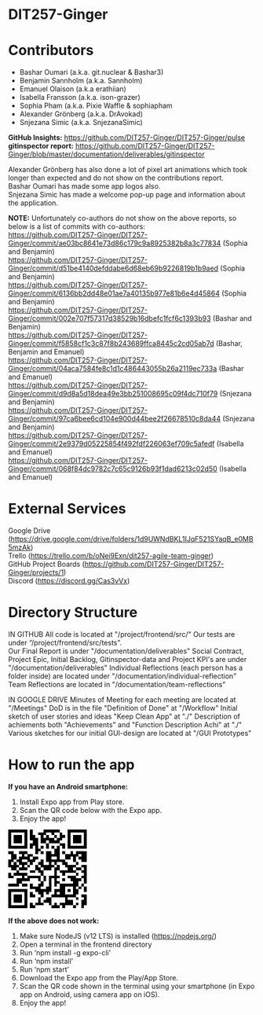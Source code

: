 # DIT257-Ginger
# Contributors

- Bashar Oumari (a.k.a. git.nuclear & Bashar3)  
- Benjamin Sannholm (a.k.a. Sannholm)  
- Emanuel Olaison (a.k.a erathiian)  
- Isabella Fransson (a.k.a. ison-grazer)  
- Sophia Pham (a.k.a. Pixie Waffle & sophiapham  
- Alexander Grönberg (a.k.a. DrAvokad)  
- Snjezana Simic (a.k.a. SnjezanaSimic)

**GitHub Insights:** https://github.com/DIT257-Ginger/DIT257-Ginger/pulse  
**gitinspector report:** https://github.com/DIT257-Ginger/DIT257-Ginger/blob/master/documentation/deliverables/gitinspector

Alexander Grönberg has also done a lot of pixel art animations which took longer than expected and do not show on the contributions report.  
Bashar Oumari has made some app logos also.  
Snjezana Simic has made a welcome pop-up page and information about the application.

**NOTE:** Unfortunately co-authors do not show on the above reports, so below is a list of commits with co-authors:  
https://github.com/DIT257-Ginger/DIT257-Ginger/commit/ae03bc8641e73d86c179c9a8925382b8a3c77834 (Sophia and Benjamin)  
https://github.com/DIT257-Ginger/DIT257-Ginger/commit/d51be4140defddabe6d68eb69b9226819b1b9aed (Sophia and Benjamin)  
https://github.com/DIT257-Ginger/DIT257-Ginger/commit/6136bb2dd48e01ae7a40135b977e81b6e4d45864 (Sophia and Benjamin)  
https://github.com/DIT257-Ginger/DIT257-Ginger/commit/002e707f57317d38529b16dbefc1fcf6c1393b93 (Bashar and Benjamin)  
https://github.com/DIT257-Ginger/DIT257-Ginger/commit/f5858cf1c3c87f8b243689ffca8445c2cd05ab7d (Bashar, Benjamin and Emanuel)  
https://github.com/DIT257-Ginger/DIT257-Ginger/commit/04aca7584fe8c1d1c486443055b26a2119ec733a (Bashar and Emanuel)  
https://github.com/DIT257-Ginger/DIT257-Ginger/commit/d9d8a5d18dea49e3bb251008695c09f4dc710f79 (Snjezana and Benjamin)  
https://github.com/DIT257-Ginger/DIT257-Ginger/commit/97ca6bee6cd104e900d44bee2f26678510c8da44 (Snjezana and Benjamin)  
https://github.com/DIT257-Ginger/DIT257-Ginger/commit/2e9379d05225854f492fdf226063ef709c5afedf (Isabella and Emanuel)  
https://github.com/DIT257-Ginger/DIT257-Ginger/commit/068f84dc9782c7c65c9126b93f1dad6213c02d50 (Isabella and Emanuel)  

# External Services

Google Drive (https://drive.google.com/drive/folders/1d9UWNdBKL1IJqF521SYaqB_e0MB5mzAk)  
Trello (https://trello.com/b/oNei9Exn/dit257-agile-team-ginger)  
GitHub Project Boards (https://github.com/DIT257-Ginger/DIT257-Ginger/projects/1)  
Discord (https://discord.gg/Cas3vVx)

# Directory Structure
IN GITHUB
All code is located at "/project/frontend/src/"
Our tests are under “/project/frontend/src/tests”.  
Our Final Report is under "/documentation/deliverables"
Social Contract, Project Epic, Initial Backlog, Gitinspector-data and Project KPI's are under "/documentation/deliverables"
Individual Reflections (each person has a folder inside) are located under "/documentation/individual-reflection"
Team Reflections are located in "/documentation/team-reflections"

IN GOOGLE DRIVE
Minutes of Meeting for each meeting are located at "/Meetings"
DoD is in the file "Definition of Done" at "/Workflow"
Initial sketch of user stories and ideas "Keep Clean App" at "./"
Description of achiements both "Achievements" and "Function Description Achi" at "./"
Various sketches for our initial GUI-design are located at "/GUI Prototypes"

# How to run the app

**If you have an Android smartphone:**
1. Install Expo app from Play store.
2. Scan the QR code below with the Expo app.
3. Enjoy the app!

![QR Code for Expo app](documentation/deliverables/qrCodeExpo.png)

**If the above does not work:**
1. Make sure NodeJS (v12 LTS) is installed (https://nodejs.org/)
2. Open a terminal in the frontend directory
3. Run ‘npm install -g expo-cli’
4. Run ‘npm install’
5. Run ‘npm start’
6. Download the Expo app from the Play/App Store.
7. Scan the QR code shown in the terminal using your smartphone (in Expo app on Android, using camera app on iOS).
8. Enjoy the app!
